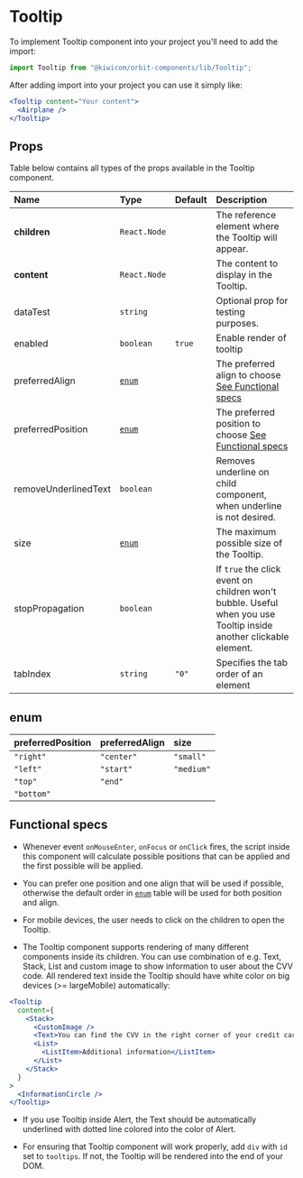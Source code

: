 # Tooltip

To implement Tooltip component into your project you'll need to add the import:

```jsx
import Tooltip from "@kiwicom/orbit-components/lib/Tooltip";
```

After adding import into your project you can use it simply like:

```jsx
<Tooltip content="Your content">
  <Airplane />
</Tooltip>
```

## Props

Table below contains all types of the props available in the Tooltip component.

| Name                 | Type            | Default | Description                                                                                                       |
| :------------------- | :-------------- | :------ | :---------------------------------------------------------------------------------------------------------------- |
| **children**         | `React.Node`    |         | The reference element where the Tooltip will appear.                                                              |
| **content**          | `React.Node`    |         | The content to display in the Tooltip.                                                                            |
| dataTest             | `string`        |         | Optional prop for testing purposes.                                                                               |
| enabled              | `boolean`       | `true`  | Enable render of tooltip                                                                                          |
| preferredAlign       | [`enum`](#enum) |         | The preferred align to choose [See Functional specs](#functional-specs)                                           |
| preferredPosition    | [`enum`](#enum) |         | The preferred position to choose [See Functional specs](#functional-specs)                                        |
| removeUnderlinedText | `boolean`       |         | Removes underline on child component, when underline is not desired.                                              |
| size                 | [`enum`](#enum) |         | The maximum possible size of the Tooltip.                                                                         |
| stopPropagation      | `boolean`       |         | If `true` the click event on children won't bubble. Useful when you use Tooltip inside another clickable element. |
| tabIndex             | `string`        | `"0"`   | Specifies the tab order of an element                                                                             |

## enum

| preferredPosition | preferredAlign | size       |
| :---------------- | :------------- | :--------- |
| `"right"`         | `"center"`     | `"small"`  |
| `"left"`          | `"start"`      | `"medium"` |
| `"top"`           | `"end"`        |
| `"bottom"`        |

## Functional specs

- Whenever event `onMouseEnter`, `onFocus` or `onClick` fires, the script inside this component will calculate possible positions that can be applied and the first possible will be applied.

- You can prefer one position and one align that will be used if possible, otherwise the default order in [`enum`](#enum) table will be used for both position and align.

- For mobile devices, the user needs to click on the children to open the Tooltip.

- The Tooltip component supports rendering of many different components inside its children. You can use combination of e.g. Text, Stack, List and custom image to show information to user about the CVV code. All rendered text inside the Tooltip should have white color on big devices (>= largeMobile) automatically:

```jsx
<Tooltip
  content={
    <Stack>
      <CustomImage />
      <Text>You can find the CVV in the right corner of your credit card.</Text>
      <List>
        <ListItem>Additional information</ListItem>
      </List>
    </Stack>
  }
>
  <InformationCircle />
</Tooltip>
```

- If you use Tooltip inside Alert, the Text should be automatically underlined with dotted line colored into the color of Alert.

- For ensuring that Tooltip component will work properly, add `div` with `id` set to `tooltips`. If not, the Tooltip will be rendered into the end of your DOM.
